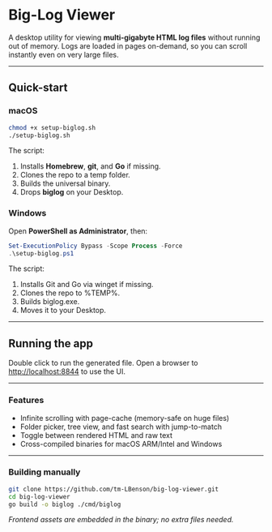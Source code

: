# Big-Log Viewer

A desktop utility for viewing **multi-gigabyte HTML log files** without
running out of memory.
Logs are loaded in pages on-demand, so you can scroll instantly even on
very large files.

---

## Quick-start

### macOS

```bash
chmod +x setup-biglog.sh
./setup-biglog.sh
```

The script:

1. Installs **Homebrew**, **git**, and **Go** if missing.
2. Clones the repo to a temp folder.
3. Builds the universal binary.
4. Drops **biglog** on your Desktop.

### Windows

Open **PowerShell as Administrator**, then:

```powershell
Set-ExecutionPolicy Bypass -Scope Process -Force
.\setup-biglog.ps1
```

The script:

1. Installs Git and Go via winget if missing.
2. Clones the repo to %TEMP%.
3. Builds biglog.exe.
4. Moves it to your Desktop.

---

## Running the app

Double click to run the generated file.
Open a browser to [http://localhost:8844](http://localhost:8844) to use the UI.

---

### Features

- Infinite scrolling with page-cache (memory-safe on huge files)
- Folder picker, tree view, and fast search with jump-to-match
- Toggle between rendered HTML and raw text
- Cross-compiled binaries for macOS ARM/Intel and Windows

---

### Building manually

```bash
git clone https://github.com/tm-LBenson/big-log-viewer.git
cd big-log-viewer
go build -o biglog ./cmd/biglog
```

_Frontend assets are embedded in the binary; no extra files needed._
